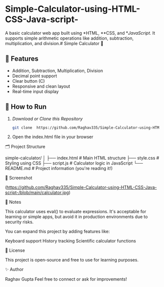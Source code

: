 # Simple-Calculator-using-HTML-CSS-Java-script-
A basic calculator web app built using *HTML, **CSS, and **JavaScript*. It supports simple arithmetic operations like addition, subtraction, multiplication, and division.# Simple Calculator 🧮

## 🔧 Features

- Addition, Subtraction, Multiplication, Division
- Decimal point support
- Clear button (C)
- Responsive and clean layout
- Real-time input display
  
## 🚀 How to Run

1. *Download or Clone this Repository*
   ```bash
   git clone  https://github.com/Raghav335/Simple-Calculator-using-HTML-CSS-Java-script-.git

2. Open the index.html file in your browser

🗂 Project Structure

simple-calculator/
│
├── index.html        # Main HTML structure
├── style.css         # Styling using CSS
├── script.js         # Calculator logic in JavaScript
└── README.md         # Project information (you're reading it!)

📸 Screenshot

(https://github.com/Raghav335/Simple-Calculator-using-HTML-CSS-Java-script-/blob/main/calculator.jpg)

📌 Notes

This calculator uses eval() to evaluate expressions. It's acceptable for learning or simple apps, but avoid it in production environments due to security risks.

You can expand this project by adding features like:

Keyboard support
History tracking
Scientific calculator functions

📄 License

This project is open-source and free to use for learning purposes.

✨ Author

Raghav Gupta
Feel free to connect or ask for improvements!


